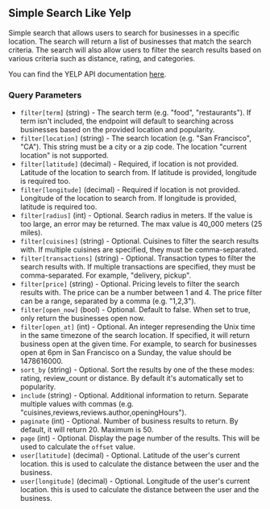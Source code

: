 ## Simple Search Like Yelp

Simple search that allows users to search for businesses in a specific location. The search will return a list of businesses that match the search criteria. The search will also allow users to filter the search results based on various criteria such as distance, rating, and categories.

You can find the YELP API documentation [here](https://docs.developer.yelp.com/reference/v3_business_search).

### Query Parameters

-   `filter[term]` (string) - The search term (e.g. "food", "restaurants"). If term isn't included, the endpoint will default to searching across businesses based on the provided location and popularity.
-   `filter[location]` (string) - The search location (e.g. "San Francisco", "CA"). This string must be a city or a zip code. The location "current location" is not supported.
-   `filter[latitude]` (decimal) - Required, if location is not provided. Latitude of the location to search from. If latitude is provided, longitude is required too.
-   `filter[longitude]` (decimal) - Required if location is not provided. Longitude of the location to search from. If longitude is provided, latitude is required too.
-   `filter[radius]` (int) - Optional. Search radius in meters. If the value is too large, an error may be returned. The max value is 40_000 meters (25 miles).
-   `filter[cuisines]` (string) - Optional. Cuisines to filter the search results with. If multiple cuisines are specified, they must be comma-separated.
-   `filter[transactions]` (string) - Optional. Transaction types to filter the search results with. If multiple transactions are specified, they must be comma-separated. For example, "delivery, pickup".
-   `filter[price]` (string) - Optional. Pricing levels to filter the search results with. The price can be a number between 1 and 4. The price filter can be a range, separated by a comma (e.g. "1,2,3").
-   `filter[open_now]` (bool) - Optional. Default to false. When set to true, only return the businesses open now.
-   `filter[open_at]` (int) - Optional. An integer represending the Unix time in the same timezone of the search location. If specified, it will return business open at the given time. For example, to search for businesses open at 6pm in San Francisco on a Sunday, the value should be 1478616000.
-   `sort_by` (string) - Optional. Sort the results by one of the these modes: rating, review_count or distance. By default it's automatically set to popularity.
-   `include` (string) - Optional. Additional information to return. Separate multiple values with commas (e.g. "cuisines,reviews,reviews.author,openingHours").
-   `paginate` (int) - Optional. Number of business results to return. By default, it will return 20. Maximum is 50.
-   `page` (int) - Optional. Display the page number of the results. This will be used to calculate the `offset` value.
-   `user[latitude]` (decimal) - Optional. Latitude of the user's current location. this is used to calculate the distance between the user and the business.
-   `user[longitude]` (decimal) - Optional. Longitude of the user's current location. this is used to calculate the distance between the user and the business.
